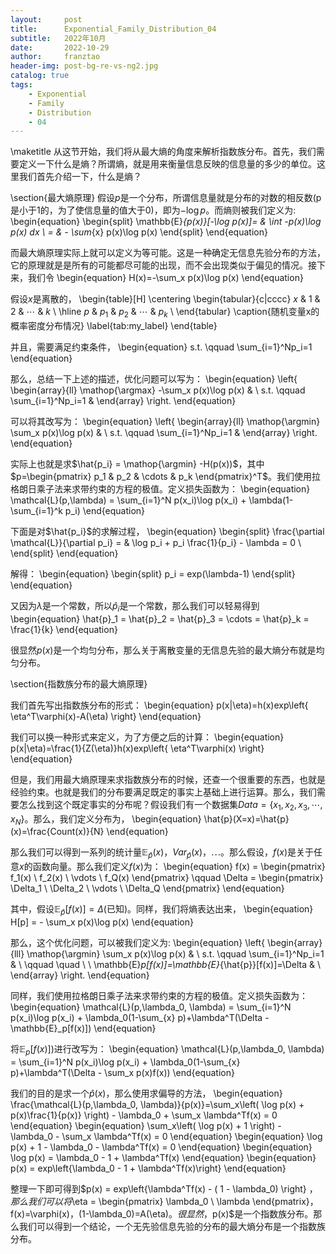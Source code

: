 ```yaml
---
layout:     post
title:      Exponential_Family_Distribution_04
subtitle:   2022年10月
date:       2022-10-29
author:     franztao
header-img: post-bg-re-vs-ng2.jpg
catalog: true
tags:
    - Exponential
    - Family
    - Distribution
    - 04
---
```

            

\maketitle
从这节开始，我们将从最大熵的角度来解析指数族分布。首先，我们需要定义一下什么是熵？所谓熵，就是用来衡量信息反映的信息量的多少的单位。这里我们首先介绍一下，什么是熵？

\section{最大熵原理}
假设$p$是一个分布，所谓信息量就是分布的对数的相反数(p是小于1的，为了使信息量的值大于0)，即为$-\log p$。而熵则被我们定义为:
\begin{equation}
    \begin{split}
        \mathbb{E}_{p(x)}[-\log p(x)]= & \int -p(x)\log p(x) dx \\
        = & - \sum_{x} p(x)\log p(x)
    \end{split}
\end{equation}

而最大熵原理实际上就可以定义为等可能。这是一种确定无信息先验分布的方法，它的原理就是是所有的可能都尽可能的出现，而不会出现类似于偏见的情况。接下来，我们令
\begin{equation}
    H(x)=-\sum_x p(x)\log p(x)
\end{equation}

假设$x$是离散的，
\begin{table}[H]
    \centering
    \begin{tabular}{c|cccc}
         $x$ & 1 & 2 & $\cdots$ & $k$ \\
         \hline
         $p$ & $p_1$ & $p_2$ & $\cdots$ & $p_k$ \\ 
    \end{tabular}
    \caption{随机变量x的概率密度分布情况}
    \label{tab:my_label}
\end{table}

并且，需要满足约束条件，
\begin{equation}
    s.t. \qquad \sum_{i=1}^Np_i=1
\end{equation}

那么，总结一下上述的描述，优化问题可以写为：
\begin{equation}
    \left\{
    \begin{array}{ll}
         \mathop{\argmax} -\sum_x p(x)\log p(x) & \\
         s.t. \qquad \sum_{i=1}^Np_i=1 &
    \end{array}
    \right.
\end{equation}

可以将其改写为：
\begin{equation}
    \left\{
    \begin{array}{ll}
          \mathop{\argmin} \sum_x p(x)\log p(x) & \\
         s.t. \qquad \sum_{i=1}^Np_i=1 &
    \end{array}
    \right.
\end{equation}

实际上也就是求$\hat{p_i} = \mathop{\argmin} -H(p(x))$，其中$p=\begin{pmatrix} p_1 & p_2 & \cdots & p_k \end{pmatrix}^T$。我们使用拉格朗日乘子法来求带约束的方程的极值。定义损失函数为：
\begin{equation}
    \mathcal{L}(p,\lambda) = \sum_{i=1}^N p(x_i)\log p(x_i) + \lambda(1-\sum_{i=1}^k p_i)
\end{equation}

下面是对$\hat{p_i}$的求解过程，
\begin{equation}
    \begin{split}
        \frac{\partial \mathcal{L}}{\partial p_i} = & \log p_i + p_i \frac{1}{p_i} - \lambda = 0 \\
    \end{split}
\end{equation}

解得：
\begin{equation}
    \begin{split}
        p_i = exp(\lambda-1)
    \end{split}
\end{equation}

又因为$\lambda$是一个常数，所以$\hat{p}_i$是一个常数，那么我们可以轻易得到
\begin{equation}
    \hat{p}_1 = \hat{p}_2 = \hat{p}_3 = \cdots = \hat{p}_k = \frac{1}{k}
\end{equation}

很显然$p(x)$是一个均匀分布，那么关于离散变量的无信息先验的最大熵分布就是均匀分布。

\section{指数族分布的最大熵原理}

我们首先写出指数族分布的形式：
\begin{equation}
    p(x|\eta)=h(x)exp\left\{ \eta^T\varphi(x)-A(\eta) \right\}
\end{equation}

我们可以换一种形式来定义，为了方便之后的计算：
\begin{equation}
    p(x|\eta)=\frac{1}{Z(\eta)}h(x)exp\left\{ \eta^T\varphi(x) \right\}
\end{equation}

但是，我们用最大熵原理来求指数族分布的时候，还查一个很重要的东西，也就是经验约束。也就是我们的分布要满足既定的事实上基础上进行运算。那么，我们需要怎么找到这个既定事实的分布呢？假设我们有一个数据集$Data = \{x_1, x_2, x_3, \cdots, x_N\}$。那么，我们定义分布为，
\begin{equation}
    \hat{p}(X=x)=\hat{p}(x)=\frac{Count(x)}{N}
\end{equation}

那么我们可以得到一系列的统计量$\mathbb{E}_{\hat{p}}(x)$，$Var_{\hat{p}}(x)$，$\cdots$。那么假设，$f(x)$是关于任意$x$的函数向量。那么我们定义$f(x)$为：
\begin{equation}
    f(x) = 
    \begin{pmatrix}
        f_1(x) \\
        f_2(x) \\
        \vdots \\
        f_Q(x) 
    \end{pmatrix}
    \qquad
    \Delta = 
    \begin{pmatrix}
        \Delta_1 \\
        \Delta_2 \\
        \vdots \\
        \Delta_Q 
    \end{pmatrix}
\end{equation}

其中，假设$\mathbb{E}_{\hat{p}}[f(x)]=\Delta$(已知)。同样，我们将熵表达出来，
\begin{equation}
    H[p] = - \sum_x p(x)\log p(x)
\end{equation}

那么，这个优化问题，可以被我们定义为:
\begin{equation}
    \left\{
    \begin{array}{lll}
          \mathop{\argmin} \sum_x p(x)\log p(x) & \\
         s.t. \qquad \sum_{i=1}^Np_i=1 & \\
         \qquad \quad \ \ \mathbb{E}_p[f(x)]=\mathbb{E}_{\hat{p}}[f(x)]=\Delta & \\
    \end{array}
    \right.
\end{equation}

同样，我们使用拉格朗日乘子法来求带约束的方程的极值。定义损失函数为：
\begin{equation}
    \mathcal{L}(p,\lambda_0, \lambda) = \sum_{i=1}^N p(x_i)\log p(x_i) + \lambda_0(1-\sum_{x} p)+\lambda^T(\Delta - \mathbb{E}_p[f(x)])
\end{equation}

将$\mathbb{E}_p[f(x)])$进行改写为：
\begin{equation}
    \mathcal{L}(p,\lambda_0, \lambda) = \sum_{i=1}^N p(x_i)\log p(x_i) + \lambda_0(1-\sum_{x} p)+\lambda^T(\Delta - \sum_x p(x)f(x))
\end{equation}

我们的目的是求一个$\hat{p}(x)$，那么使用求偏导的方法，
\begin{equation}
    \frac{\mathcal{L}(p,\lambda_0, \lambda)}{p(x)}=\sum_x\left( \log p(x) + p(x)\frac{1}{p(x)} \right) - \lambda_0 + \sum_x \lambda^Tf(x) = 0
\end{equation}
\begin{equation}
    \sum_x\left( \log p(x) + 1 \right) - \lambda_0 - \sum_x \lambda^Tf(x) = 0
\end{equation}
\begin{equation}
    \log p(x) + 1 - \lambda_0 - \lambda^Tf(x) = 0
\end{equation}
\begin{equation}
    \log p(x) = \lambda_0 - 1 + \lambda^Tf(x) 
\end{equation}
\begin{equation}
    p(x) = exp\left\{\lambda_0 - 1 + \lambda^Tf(x)\right\} 
\end{equation}

整理一下即可得到$p(x) = exp\left\{\lambda^Tf(x) - ( 1 - \lambda_0) \right\} $，那么我们可以将$\eta = \begin{pmatrix} \lambda_0 \\ \lambda  \end{pmatrix}$，$f(x)=\varphi(x)$，$(1-\lambda_0)=A(\eta)$。很显然，$p(x)$是一个指数族分布。那么我们可以得到一个结论，一个无先验信息先验的分布的最大熵分布是一个指数族分布。



